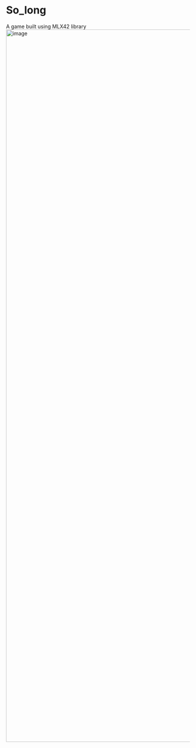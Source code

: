# So_long
A game built using MLX42 library
<img width="1946" alt="image" src="https://user-images.githubusercontent.com/61906394/159176213-4ae277fc-1d46-4eca-9f68-2c1b3d29c6c2.png">
